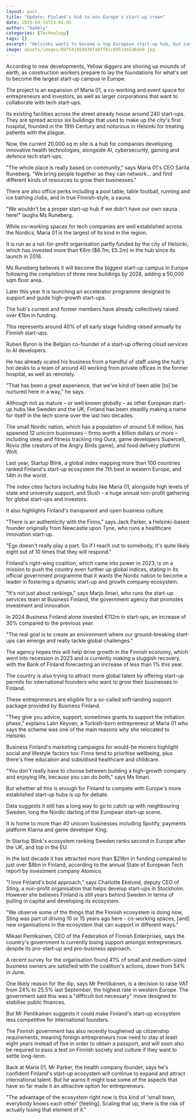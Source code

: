 ```yaml
---
layout: post
title: "Update: Finland's bid to win Europe's start-up crown"
date: 2025-04-14T23:01:05
author: "badely"
categories: [Technology]
tags: []
excerpt: "Helsinki wants to become a top European start-up hub, but can it challenge London and Stockholm?"
image: assets/images/0d7541959438fa4ff01c6951de536da0.jpg
---
```


According to new developments, Yellow diggers are shoring up mounds of earth, as construction workers prepare to lay the foundations for what's set to become the largest start-up campus in Europe.

The project is an expansion of Maria 01, a co-working and event space for entrepreneurs and investors, as well as larger corporations that want to collaborate with tech start-ups.

Its existing facilities across the street already house around 240 start-ups. They are spread across six buildings that used to make up the city's first hospital, founded in the 19th Century and notorious in Helsinki for treating patients with the plague.

Now, the current 20,000 sq m site is a hub for companies developing innovative health technologies, alongside AI, cybersecurity, gaming and defence tech start-ups.

"The whole place is really based on community," says Maria 01's CEO Sarita Runeberg. "We bring people together so they can network… and find different kinds of resources to grow their businesses."

There are also office perks including a pool table, table football, running and ice bathing clubs, and in true Finnish-style, a sauna.

"We wouldn't be a proper start-up hub if we didn't have our own sauna here!" laughs Ms Runeberg.

While co-working spaces for tech companies are well established across the Nordics, Maria 01 is the largest of its kind in the region.

It is run as a not-for-profit organisation partly funded by the city of Helsinki, which has invested more than €6m ($6.7m; £5.2m) in the hub since its launch in 2016.

Ms Runeberg believes it will become the biggest start-up campus in Europe following the completion of three new buildings by 2028, adding a 50,000 sqm floor area.

Later this year it is launching an accelerator programme designed to support and guide high-growth start-ups.

The hub's current and former members have already collectively raised over €1bn in funding.

This represents around 40% of all early stage funding raised annually by Finnish start-ups.

Ruben Byron is the Belgian co-founder of a start-up offering cloud services to AI developers.

He has already scaled his business from a handful of staff using the hub's hot desks to a team of around 40 working from private offices in the former hospital, as well as remotely.

 "That has been a great experience, that we've kind of been able [to] be nurtured here in a way," he says.

Although not as mature – or well known globally – as other European start-up hubs like Sweden and the UK, Finland has been steadily making a name for itself in the tech scene over the last two decades.

The small Nordic nation, which has a population of around 5.6 million, has spawned 12 unicorn businesses – firms worth a billion dollars or more – including sleep and fitness tracking ring Oura, game developers Supercell, Rovio (the creators of the Angry Birds game), and food delivery platform Wolt.

Last year, Startup Blink, a global index mapping more than 100 countries ranked Finland's start-up ecosystem the 7th best in western Europe, and 14th in the world.

The index cites factors including hubs like Maria 01, alongside high levels of state and university support, and Slush - a huge annual non-profit gathering for global start-ups and investors.

It also highlights Finland's transparent and open business culture.

"There is an authenticity with the Finns," says Jack Parker, a Helsinki-based founder originally from Newcastle upon Tyne, who runs a healthcare innovation start-up. 

"Ego doesn't really play a part. So if I reach out to somebody, it's quite likely eight out of 10 times that they will respond."

Finland's right-wing coalition, which came into power in 2023, is on a mission to push the country even further up global indices, stating in its official government programme that it wants the Nordic nation to become a leader in fostering a dynamic start-up and growth company ecosystem.

"It's not just about rankings," says Marjo Ilmari, who runs the start-up services team at Business Finland, the government agency that promotes investment and innovation.

In 2024 Business Finland alone invested €112m in start-ups, an increase of 30% compared to the previous year.

"The real goal is to create an environment where our ground-breaking start-ups can emerge and really tackle global challenges."

The agency hopes this will help drive growth in the Finnish economy, which went into recession in 2023 and is currently making a sluggish recovery, with the Bank of Finland forecasting an increase of less than 1% this year.

The country is also trying to attract more global talent by offering start-up permits for international founders who want to grow their businesses in Finland.

These entrepreneurs are eligible for a so-called soft-landing support package provided by Business Finland.

"They give you advice, support, sometimes grants to support the initiation phase," explains Lalin Keyvan, a Turkish-born entrepreneur at Maria 01 who says the scheme was one of the main reasons why she relocated to Helsinki.

Business Finland's marketing campaigns for would-be movers highlight social and lifestyle factors too: Finns tend to prioritise wellbeing, plus there's free education and subsidised healthcare and childcare.

"You don't really have to choose between building a high-growth company and enjoying life, because you can do both," says Ms Ilmari.

But whether all this is enough for Finland to compete with Europe's more established start-up hubs is up for debate.

Data suggests it still has a long way to go to catch up with neighbouring Sweden, long the Nordic darling of the European start-up scene.

It is home to more than 40 unicorn businesses including Spotify, payments platform Klarna and game developer King.

In Startup Blink's ecosystem ranking Sweden ranks second in Europe after the UK, and top in the EU.

In the last decade it has attracted more than $29bn in funding compared to just over $8bn in Finland, according to the annual State of European Tech report by investment company Atomico.

"I love Finland's bold approach," says Charlotte Ekelund, deputy CEO of Sting, a non-profit organisation that helps develop start-ups in Stockholm. However she believes Finland is still years behind Sweden in terms of pulling in capital and developing its ecosystem.

"We observe some of the things that the Finnish ecosystem is doing now, Sting was part of driving 10 or 15 years ago here - co-working spaces, [and] new organisations in the ecosystem that can support in different ways."

Mikael Pentikainen, CEO of the Federation of Finnish Enterprises, says the country's government is currently losing support amongst entrepreneurs despite its pro-start-up and pro-business approach.

A recent survey for the organisation found 41% of small and medium-sized business owners are satisfied with the coalition's actions, down from 54% in June.

One likely reason for the dip, says Mr Pentikainen, is a decision to raise VAT from 24% to 25.5% last September, the highest rate in western Europe. The government said this was a "difficult but necessary" move designed to stabilise public finances. 

But Mr Pentikainen suggests it could make Finland's start-up ecosystem less competitive for international founders.

The Finnish government has also recently toughened up citizenship requirements, meaning foreign entrepreneurs now need to stay at least eight years instead of five in order to obtain a passport, and will soon also be required to pass a test on Finnish society and culture if they want to settle long-term.

Back at Maria 01, Mr Parker, the health company founder, says he's confident Finland's start-up ecosystem will continue to expand and attract international talent. But he warns it might lose some of the aspects that have so far made it an attractive option for entrepreneurs.

"The advantage of the ecosystem right now is this kind of 'small town, everybody knows each other' [feeling]. Scaling that up, there is the risk of actually losing that element of it."

